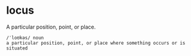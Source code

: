 # locus

A particular position, point, or place.

```
/ˈloʊkəs/ noun
a particular position, point, or place where something occurs or is situated